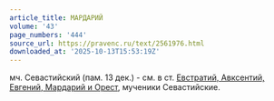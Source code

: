```yaml
---
article_title: МАРДАРИЙ
volume: '43'
page_numbers: '444'
source_url: https://pravenc.ru/text/2561976.html
downloaded_at: '2025-10-13T15:53:19Z'
---
```


мч. Севастийский (пам. 13 дек.) - см. в ст. [Евстратий, Авксентий, Евгений, Мардарий и Орест](<https://pravenc.ru/text/Евстратий  Авксентий  Евгений  Мардарий и Орест.html>), мученики Севастийские.
